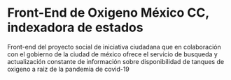 # Front-End de Oxigeno México CC, indexadora de estados

Front-end del proyecto social de iniciativa ciudadana que en colaboración con el gobierno de la ciudad de méxico ofrece el servicio de busqueda y actualización constante de información sobre disponibilidad de tanques de oxigeno a raiz de la pandemia de covid-19

